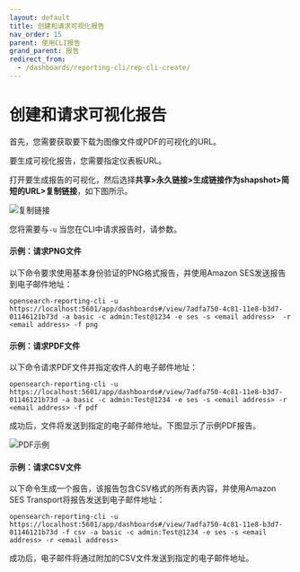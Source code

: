 ```yaml
---
layout: default
title: 创建和请求可视化报告
nav_order: 15
parent: 使用CLI报告
grand_parent: 报告
redirect_from:
  - /dashboards/reporting-cli/rep-cli-create/
---
```


# 创建和请求可视化报告

首先，您需要获取要下载为图像文件或PDF的可视化的URL。

要生成可视化报告，您需要指定仪表板URL。

打开要生成报告的可视化，然后选择**共享>永久链接>生成链接作为shapshot>简短的URL>复制链接**，如下图所示。

![复制链接]({{site.url}}{{site.baseurl}}/images/dashboards/dash-url.png)

您将需要与`-u` 当您在CLI中请求报告时，请参数。

#### 示例：请求PNG文件

以下命令要求使用基本身份验证的PNG格式报告，并使用Amazon SES发送报告到电子邮件地址：

```
opensearch-reporting-cli -u https://localhost:5601/app/dashboards#/view/7adfa750-4c81-11e8-b3d7-01146121b73d -a basic -c admin:Test@1234 -e ses -s <email address>  -r <email address> -f png
```

#### 示例：请求PDF文件

以下命令请求PDF文件并指定收件人的电子邮件地址：

```
opensearch-reporting-cli -u https://localhost:5601/app/dashboards#/view/7adfa750-4c81-11e8-b3d7-01146121b73d -a basic -c admin:Test@1234 -e ses -s <email address> -r <email address> -f pdf
```

成功后，文件将发送到指定的电子邮件地址。下图显示了示例PDF报告。

![PDF示例]({{site.url}}{{site.baseurl}}/images/dashboards/cli-pdf-report.png)

#### 示例：请求CSV文件

以下命令生成一个报告，该报告包含CSV格式的所有表内容，并使用Amazon SES Transport将报告发送到电子邮件地址：

```
opensearch-reporting-cli -u https://localhost:5601/app/dashboards#/view/7adfa750-4c81-11e8-b3d7-01146121b73d -f csv -a basic -c admin:Test@1234 -e ses -s <email address> -r <email address>
```

成功后，电子邮件将通过附加的CSV文件发送到指定的电子邮件地址。

